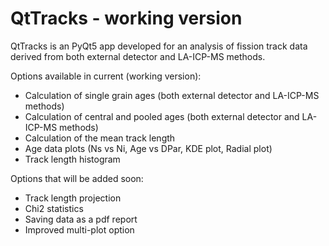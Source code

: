 # QtTracks - working version

QtTracks is an PyQt5 app developed for an analysis of fission track data derived from both external detector and LA-ICP-MS methods. 

Options available in current (working version):
* Calculation of single grain ages (both external detector and LA-ICP-MS methods)
* Calculation of central and pooled ages (both external detector and LA-ICP-MS methods)
* Calculation of the mean track length
* Age data plots (Ns vs Ni, Age vs DPar, KDE plot, Radial plot)
* Track length histogram

Options that will be added soon:
* Track length projection
* Chi2 statistics
* Saving data as a pdf report
* Improved multi-plot option
